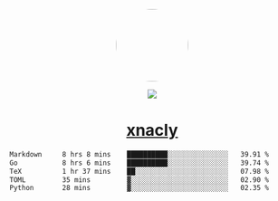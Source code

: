 <p align="center">
  <img style="border-radius: 100px" width="128" height="128" src="https://avatars.githubusercontent.com/u/47723417?v=4"/>
</p>
<p align="center">
  <img src="https://komarev.com/ghpvc/?username=xnacly&&style=flat-square"/>
</p>

<h1 align="center"><a href="https://xnacly.me"> xnacly</a> </h1>

<!--START_SECTION:waka-->

```txt
Markdown     8 hrs 8 mins    ██████████░░░░░░░░░░░░░░░   39.91 %
Go           8 hrs 6 mins    ██████████░░░░░░░░░░░░░░░   39.74 %
TeX          1 hr 37 mins    ██░░░░░░░░░░░░░░░░░░░░░░░   07.98 %
TOML         35 mins         ▓░░░░░░░░░░░░░░░░░░░░░░░░   02.90 %
Python       28 mins         ▓░░░░░░░░░░░░░░░░░░░░░░░░   02.35 %
```

<!--END_SECTION:waka-->
